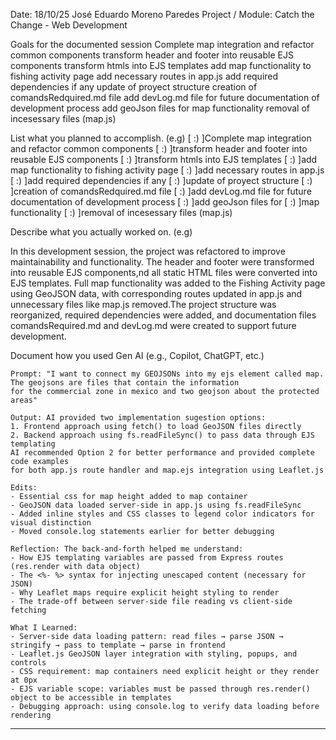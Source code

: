 Date: 18/10/25
José Eduardo Moreno Paredes
Project / Module: Catch the Change - Web Development

Goals for the documented session
    Complete map integration and refactor common components
    transform header and footer into reusable EJS components
    transform htmls into EJS templates
    add map functionality to fishing activity page
    add necessary routes in app.js
    add required dependencies if any
    update of proyect structure
    creation of comandsRedquired.md file
    add devLog.md file for future documentation of development process
    add geoJson files for
    map functionality
    removal of incesessary files (map.js)

List what you planned to accomplish. (e.g)
    [ :) ]Complete map integration and refactor common components
    [ :) ]transform header and footer into reusable EJS components
    [ :) ]transform htmls into EJS templates
    [ :) ]add map functionality to fishing activity page
    [ :) ]add necessary routes in app.js
    [ :) ]add required dependencies if any
    [ :) ]update of proyect structure
    [ :) ]creation of comandsRedquired.md file
    [ :) ]add devLog.md file for future documentation of development process
    [ :) ]add geoJson files for
    [ :) ]map functionality
    [ :) ]removal of incesessary files (map.js)

Describe what you actually worked on. (e.g)

In this development session, the project was refactored to improve maintainability and functionality.
The header and footer were transformed into reusable EJS components,nd all static HTML files were converted into EJS templates.
Full map functionality was added to the Fishing Activity page using GeoJSON data, with corresponding routes updated in app.js 
and unnecessary files like map.js removed.The project structure was reorganized, required dependencies were added, 
and documentation files comandsRequired.md and devLog.md were created to support future development.

Document how you used Gen AI (e.g., Copilot, ChatGPT, etc.)

    Prompt: "I want to connect my GEOJSONs into my ejs element called map. The geojsons are files that contain the information 
    for the commercial zone in mexico and two geojson about the protected areas"

    Output: AI provided two implementation sugestion options:
    1. Frontend approach using fetch() to load GeoJSON files directly
    2. Backend approach using fs.readFileSync() to pass data through EJS templating
    AI recommended Option 2 for better performance and provided complete code examples 
    for both app.js route handler and map.ejs integration using Leaflet.js

    Edits: 
    - Essential css for map height added to map container
    - GeoJSON data loaded server-side in app.js using fs.readFileSync
    - Added inline styles and CSS classes to legend color indicators for visual distinction
    - Moved console.log statements earlier for better debugging

    Reflection: The back-and-forth helped me understand:
    - How EJS templating variables are passed from Express routes (res.render with data object)
    - The <%- %> syntax for injecting unescaped content (necessary for JSON)
    - Why Leaflet maps require explicit height styling to render
    - The trade-off between server-side file reading vs client-side fetching

    What I Learned:
    - Server-side data loading pattern: read files → parse JSON → stringify → pass to template → parse in frontend
    - Leaflet.js GeoJSON layer integration with styling, popups, and controls
    - CSS requirement: map containers need explicit height or they render at 0px
    - EJS variable scope: variables must be passed through res.render() object to be accessible in templates
    - Debugging approach: using console.log to verify data loading before rendering



**************************************************




